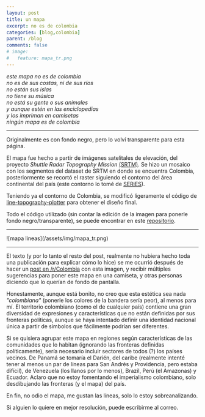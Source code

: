 ```yaml
---
layout: post
title: un mapa
excerpt: no es de colombia
categories: [blog,colombia]
parent: /blog
comments: false
# image:
#   feature: mapa_tr.png
---
```


*este mapa no es de colombia*  
*no es de sus costas, ni de sus ríos*  
*no están sus islas*  
*no tiene su música*  
*no está su gente o sus animales*  
*y aunque estén en las enciclopedias*  
*y los impriman en camisetas*  
*ningún mapa es de colombia*

<hr>

Originalmente es con fondo negro, pero lo volví transparente para esta página.

El mapa fue hecho a partir de imágenes satelitales de elevación, del proyecto *Shuttle Radar Topography Mission* [(SRTM)](http://srtm.csi.cgiar.org/srtmdata/). Se hizo un mosaico con los segmentos del dataset de SRTM en donde se encuentra Colombia, posteriormente se recortó el raster siguiendo el contorno del área continental del país (este contorno lo tomé de [SERiES](https://sites.google.com/site/seriescol/)).

Teniendo ya el contorno de Colombia, se modificó ligeramente el código de [line-topography-plotter](https://github.com/sjaquemate/line-topography-plotter) para obtener el diseño final.

Todo el código utilizado (sin contar la edición de la imagen para ponerle fondo negro/transparente), se puede encontrar en este [repositorio](https://github.com/cazdlt/line-topography-plotter).


<!-- poner imágenes sacadas del notebook -->

<hr>
![mapa lineas](/assets/img/mapa_tr.png)
<hr>

El texto (y por lo tanto el resto del post, realmente no hubiera hecho toda una publicación para explicar cómo lo hice) se me ocurrió después de hacer un [post en /r/Colombia](https://www.reddit.com/r/Colombia/comments/ggst2l/oc_relieve_colombiano/) con esta imagen, y recibir múltiples sugerencias para poner este mapa en una camiseta, y otras personas diciendo que lo querían de fondo de pantalla. 

Honestamente, aunque está bonito, no creo que esta estética sea nada *"colombiana"* (ponerle los colores de la bandera sería peor), al menos para mí. El territorio colombiano (como el de cualquier país) contiene una gran diversidad de expresiones y características que no están definidas por sus fronteras políticas, aunque se haya intentado definir una identidad nacional única a partir de símbolos que fácilmente podrían ser diferentes. 

Si se quisiera agrupar este mapa en regiones según características de las comunidades que lo habitan (ignorando las fronteras definidas políticamente), sería necesario incluir sectores de todos (?) los países vecinos. De Panamá se tomaría el Darién, del caribe (realmente intenté tener al menos un par de líneas para San Andrés y Providencia, pero estaba difícil), de Venezuela (los llanos por lo menos), Brazil, Perú (el Amazonas) y Ecuador. Aclaro que no estoy fomentando el imperialismo colombiano, solo desdibujando las fronteras (y el mapa) del país.

En fin, no odio el mapa, me gustan las líneas, solo lo estoy sobreanalizando.

Si alguien lo quiere en mejor resolución, puede escribirme al correo.



